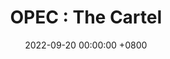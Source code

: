 ---
#image: /assets/img/subsidence background.jpg # or base64 URI
title: "OPEC : The Cartel"
tag: [business, commodity, oil]
date: 2022-09-20 00:00:00 +0800
categories: [business]
description: Perspective and Macro Analysis of Oil Industry 

---